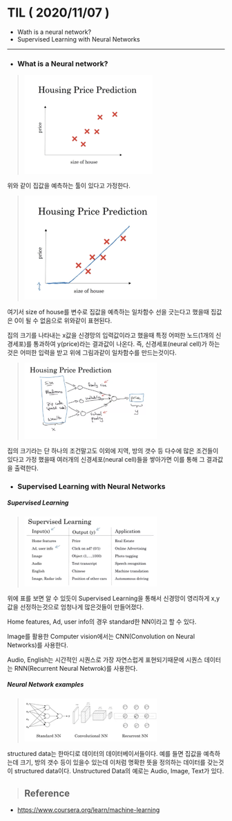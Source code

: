 # TIL ( 2020/11/07 )
- Wath is a neural network?
- Supervised Learning with Neural Networks

---

- ### What is a Neural network?

> <img src="../image/deep_learning/001.png" alt="Alt text" style="zoom:30%;" />
위와 같이 집값을 예측하는 툴이 있다고 가정한다.

> <img src="../image/deep_learning/002.png" alt="Alt text" style="zoom:30%;" />



여기서 size of house를 변수로 집값을 예측하는 일차함수 선을 긋는다고 했을때 집값은 0이 될 수 없음으로 위와같이 표현된다. 

집의 크기를 나타내는 x값을 신경망의 입력값이라고 했을때 특정 어떠한 노드(1개의 신경세포)를 통과하여 y(price)라는 결과값이 나온다. 즉, 신경세포(neural cell)가 하는것은 어떠한 입력을 받고 위에 그림과같이 일차함수를 만드는것이다.

> <img src="../image/deep_learning/003.png" alt="Alt text" style="zoom:30%;" />
집의 크기라는 단 하나의 조건말고도 이외에 지역, 방의 갯수 등 다수에 많은 조건들이 있다고 가정 했을때 여러개의 신경세포(neural cell)들을 쌓아가면 이를 통해 그 결과값을 출력한다.



- ### Supervised Learning with Neural Networks



##### Supervised Learning

> <img src="../image/deep_learning/004.png" alt="Alt text" style="zoom:30%;" />

위에 표를 보면 알 수 있듯이 Supervised Learning을 통해서 신경망이 영리하게 x,y값을 선정하는것으로 엄청나게 많은것들이 만들어졌다.

Home features, Ad, user info의 경우 standard한 NN이라고 할 수 있다.

Image를 활용한 Computer vision에서는 CNN(Convolution on Neural Networks)를 사용한다.

Audio, English는 시간적인 시퀀스로 가장 자연스럽게 표현되기때문에 시퀀스 데이터는 RNN(Recurrent Neural Netwrok)를 사용한다.



##### Neural Network examples

> <img src="../image/deep_learning/005.png" alt="Alt text" style="zoom:30%;" />

structured data는 한마디로 데이터의 데이터베이서들이다. 예를 들면 집값을 예측하는데 크기, 방의 갯수 등이 있을수 있는데 이처럼 명확한 뜻을 정의하는 데이터를 갖는것이 structured data이다. Unstructured Data의 예로는 Audio, Image, Text가 있다. 



>## Reference

- https://www.coursera.org/learn/machine-learning